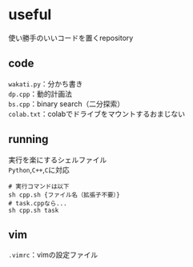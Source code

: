 # useful
使い勝手のいいコードを置くrepository

## code
`wakati.py`：分かち書き  
`dp.cpp`：動的計画法  
`bs.cpp`：binary search（二分探索）  
`colab.txt`：colabでドライブをマウントするおまじない
## running
実行を楽にするシェルファイル  
`Python`,`C++`,`C`に対応  
```
# 実行コマンドは以下
sh cpp.sh {ファイル名（拡張子不要）}
# task.cppなら...
sh cpp.sh task
```
## vim
`.vimrc`：vimの設定ファイル
